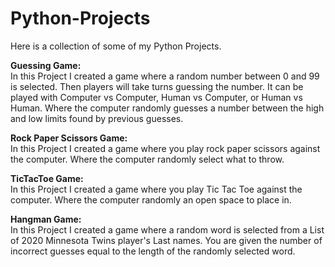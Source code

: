 # Python-Projects
Here is a collection of some of my Python Projects. <br />

**Guessing Game:**<br />
In this Project I created a game where a random number between 0 and 99 is selected. Then players will take turns guessing the number.
It can be played with Computer vs Computer, Human vs Computer, or Human vs Human. Where the computer randomly guesses a number between the high and low limits found by previous guesses.


**Rock Paper Scissors Game:**<br />
In this Project I created a game where you play rock paper scissors against the computer. Where the computer randomly select what to throw.


**TicTacToe Game:**<br />
In this Project I created a game where you play Tic Tac Toe against the computer. Where the computer randomly an open space to place in.


**Hangman Game:**<br />
In this Project I created a game where a random word is selected from a List of 2020 Minnesota Twins player's Last names. You are given the number of incorrect guesses equal to the length of the randomly selected word.
